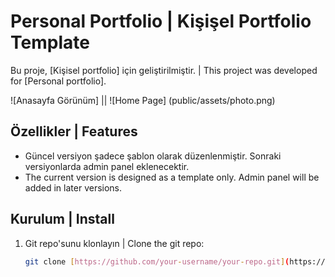 # Personal Portfolio | Kişişel Portfolio Template

Bu proje, [Kişisel portfolio] için geliştirilmiştir. | This project was developed for [Personal portfolio].

![Anasayfa Görünüm] || ![Home Page] (public/assets/photo.png)

## Özellikler | Features

* Güncel versiyon şadece şablon olarak düzenlenmiştir. Sonraki versiyonlarda admin panel eklenecektir.
* The current version is designed as a template only. Admin panel will be added in later versions.

## Kurulum | Install

1. Git repo'sunu klonlayın | Clone the git repo:
   ```bash
   git clone [https://github.com/your-username/your-repo.git](https://github.com/your-username/your-repo.git)

